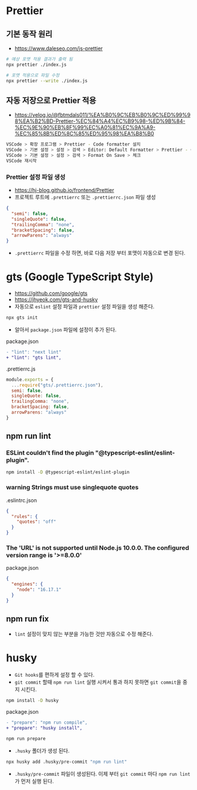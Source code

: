 # Prettier
## 기본 동작 원리
* https://www.daleseo.com/js-prettier
```sh
# 예상 포맷 적용 결과가 출력 됨
npx prettier ./index.js

# 포맷 적용으로 파일 수정
npx prettier --write ./index.js
```

## 자동 저장으로 Prettier 적용
* https://velog.io/@fbtmdals011/%EA%B0%9C%EB%B0%9C%ED%99%98%EA%B2%BD-Prettier-%EC%84%A4%EC%B9%98-%ED%9B%84-%EC%9E%90%EB%8F%99%EC%A0%81%EC%9A%A9-%EC%85%8B%ED%8C%85%ED%95%98%EA%B8%B0
```sh
VSCode > 확장 프로그램 > Prettier - Code formatter 설치
VSCode > 기본 설정 > 설정 > 검색 > Editor: Default Formatter > Prettier - Code formatter 선택
VSCode > 기본 설정 > 설정 > 검색 > Format On Save > 체크
VSCode 재시작
```

### Prettier 설정 파일 생성
* https://hj-blog.github.io/frontend/Prettier
* 프로젝트 루트에 `.prettierrc` 또는 `.prettierrc.json` 파일 생성
```json
{
  "semi": false,
  "singleQuote": false,
  "trailingComma": "none",
  "bracketSpacing": false,
  "arrowParens": "always"
}
```
* `.prettierrc` 파일을 수정 하면, 바로 다음 저장 부터 포맷이 자동으로 변경 된다.

# gts (Google TypeScript Style)
* https://github.com/google/gts
* https://jhyeok.com/gts-and-husky
* 자동으로 `eslint` 설정 파일과 `prettier` 설정 파일을 생성 해준다.
```sh
npx gts init
```
* 알아서 `package.json` 파일에 설정이 추가 된다.

package.json
```diff
- "lint": "next lint"
+ "lint": "gts lint",
```

.prettierrc.js
```js
module.exports = {
  ...require("gts/.prettierrc.json"),
  semi: false,
  singleQuote: false,
  trailingComma: "none",
  bracketSpacing: false,
  arrowParens: "always"
}
```

## npm run lint
### ESLint couldn't find the plugin "@typescript-eslint/eslint-plugin".
```sh
npm install -D @typescript-eslint/eslint-plugin
```

### warning Strings must use singlequote quotes
.eslintrc.json
```json
{
  "rules": {
    "quotes": "off"
  }
}
```

### The 'URL' is not supported until Node.js 10.0.0. The configured version range is '>=8.0.0'
package.json
```json
{
  "engines": {
    "node": "16.17.1"
  }
}
```

## npm run fix
* `lint` 설정이 맞지 않는 부분을 가능한 것만 자동으로 수정 해준다.

# husky
* `Git hooks`를 편하게 설정 할 수 있다.
* `git commit` 할때 `npm run lint` 실행 시켜서 통과 하지 못하면 `git commit`을 중지 시킨다.
```sh
npm install -D husky
```

package.json
```diff
- "prepare": "npm run compile",
+ "prepare": "husky install",
```

```sh
npm run prepare
```
* `.husky` 폴더가 생성 된다.

```sh
npx husky add .husky/pre-commit "npm run lint"
```
* `.husky/pre-commit` 파일이 생성된다. 이제 부터 `git commit` 마다 `npm run lint`가 먼저 실행 된다.
